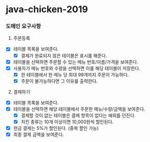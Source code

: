 # java-chicken-2019

### 도메인 요구사항
1. 주문등록
- [x] 테이블 목록을 보여준다.
    - [x] 결제가 완료되지 않은 테이블은 표시를 해준다.
- [x] 테이블을 선택하면 주문할 수 있는 메뉴 번호/이름/가격을 보여준다.
- [x] 사용자가 메뉴 번호와 수량을 선택하면 이를 해당 테이블이 저장한다.
    - [x] 한 테이블에서 한 메뉴 당 최대 99개까지 주문이 가능하다.
    - [x] 주문이 불가능하다면 그 이유를 출력한다.

2. 결제하기
- [x] 테이블 목록을 보여준다.
- [x] 테이블을 선택하면 해당 테이블에서 주문한 메뉴/수량/금액을 보여준다.
    - [x] 결제할 것이 없는 테이블은 결제 항목이 없다는 예외를 던진다.
    - [x] 치킨 종류는 10개 이상이면 10,000원씩 할인된다.
- [x] 현금 결제는 5%가 할인된다. (중복 할인 가능)
- [x] 최종 결제 금액을 보여준다.